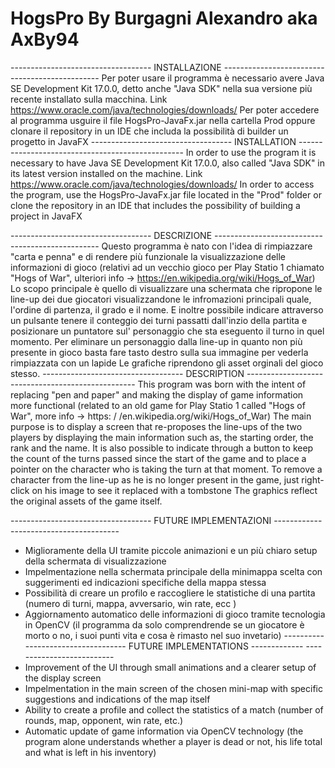 # HogsPro By Burgagni Alexandro aka AxBy94
----------------------------------- INSTALLAZIONE -----------------------------------------------
Per poter usare il programma è necessario avere Java SE Development Kit 17.0.0, detto anche "Java SDK" nella sua versione più recente installato sulla macchina. Link https://www.oracle.com/java/technologies/downloads/
Per poter accedere al programma usguire il file HogsPro-JavaFx.jar nella cartella Prod oppure clonare il repository in un IDE che includa la possibilità di builder un progetto in JavaFX
----------------------------------- INSTALLATION -------------------------------------------------
In order to use the program it is necessary to have Java SE Development Kit 17.0.0, also called "Java SDK" in its latest version installed on the machine. Link https://www.oracle.com/java/technologies/downloads/
In order to access the program, use the HogsPro-JavaFx.jar file located in the "Prod" folder or clone the repository in an IDE that includes the possibility of building a project in JavaFX

----------------------------------- DESCRIZIONE -------------------------------------------------
Questo programma è nato con l'idea di rimpiazzare "carta e penna" e di rendere più funzionale la visualizzazione delle informazioni di gioco (relativi ad un vecchio gioco per Play Statio 1 chiamato "Hogs of War", ulteriori info -> https://en.wikipedia.org/wiki/Hogs_of_War) 
Lo scopo principale è quello di visualizzare una schermata che ripropone le line-up dei due giocatori visualizzandone le infromazioni principali quale, l'ordine di partenza, il grado e il nome.
E inoltre possibile indicare attraverso un pulsante tenere il conteggio dei turni passatti dall'inzio della partita e posizionare un puntatore sul' personaggio che sta eseguento il turno in quel momento.
Per eliminare un personaggio dalla line-up in quanto non più presente in gioco basta fare tasto destro sulla sua immagine per vederla rimpiazzata con un lapide
Le grafiche riprendono gli asset orginali del gioco stesso.
----------------------------------- DESCRIPTION --------------------------------------------------
This program was born with the intent of replacing "pen and paper" and making the display of game information more functional (related to an old game for Play Statio 1 called "Hogs of War", more info -> https: / /en.wikipedia.org/wiki/Hogs_of_War)
The main purpose is to display a screen that re-proposes the line-ups of the two players by displaying the main information such as, the starting order, the rank and the name.
It is also possible to indicate through a button to keep the count of the turns passed since the start of the game and to place a pointer on the character who is taking the turn at that moment.
To remove a character from the line-up as he is no longer present in the game, just right-click on his image to see it replaced with a tombstone
The graphics reflect the original assets of the game itself.

----------------------------------- FUTURE IMPLEMENTAZIONI ---------------------------------------
- Miglioramente della UI tramite piccole animazioni e un più chiaro setup della schermata di visualizzazione
- Impelmentazione nella schermata principale della minimappa scelta con suggerimenti ed indicazioni specifiche della mappa stessa
- Possibilità di creare un profilo e raccogliere le statistiche di una partita (numero di turni, mappa, avversario, win rate, ecc )
- Aggiornamento automatico delle informazioni di gioco tramite tecnologia in OpenCV (il programma da solo comprendrende se un giocatore è morto o no, i suoi punti vita e cosa è rimasto nel suo invetario)
----------------------------------- FUTURE IMPLEMENTATIONS ------------- --------------------------
- Improvement of the UI through small animations and a clearer setup of the display screen
- Impelmentation in the main screen of the chosen mini-map with specific suggestions and indications of the map itself
- Ability to create a profile and collect the statistics of a match (number of rounds, map, opponent, win rate, etc.)
- Automatic update of game information via OpenCV technology (the program alone understands whether a player is dead or not, his life total and what is left in his inventory)
